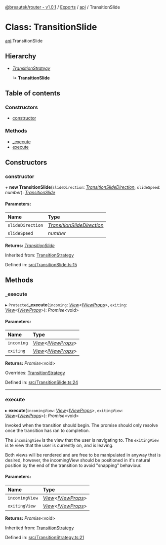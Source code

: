 [@breautek/router - v1.0.1](../README.md) / [Exports](../modules.md) / [api](../modules/api.md) / TransitionSlide

# Class: TransitionSlide

[api](../modules/api.md).TransitionSlide

## Hierarchy

* [*TransitionStrategy*](transitionstrategy.transitionstrategy-1.md)

  ↳ **TransitionSlide**

## Table of contents

### Constructors

- [constructor](api.transitionslide.md#constructor)

### Methods

- [\_execute](api.transitionslide.md#_execute)
- [execute](api.transitionslide.md#execute)

## Constructors

### constructor

\+ **new TransitionSlide**(`slideDirection`: [*TransitionSlideDirection*](../enums/transitionslide.transitionslidedirection.md), `slideSpeed`: *number*): [*TransitionSlide*](transitionslide.transitionslide-1.md)

#### Parameters:

Name | Type |
:------ | :------ |
`slideDirection` | [*TransitionSlideDirection*](../enums/transitionslide.transitionslidedirection.md) |
`slideSpeed` | *number* |

**Returns:** [*TransitionSlide*](transitionslide.transitionslide-1.md)

Inherited from: [TransitionStrategy](transitionstrategy.transitionstrategy-1.md)

Defined in: [src/TransitionSlide.ts:15](https://github.com/breautek/router/blob/06b4d2d/src/TransitionSlide.ts#L15)

## Methods

### \_execute

▸ `Protected`**_execute**(`incoming`: [*View*](view.view-1.md)<[*IViewProps*](../interfaces/view.iviewprops.md)\>, `exiting`: [*View*](view.view-1.md)<[*IViewProps*](../interfaces/view.iviewprops.md)\>): *Promise*<void\>

#### Parameters:

Name | Type |
:------ | :------ |
`incoming` | [*View*](view.view-1.md)<[*IViewProps*](../interfaces/view.iviewprops.md)\> |
`exiting` | [*View*](view.view-1.md)<[*IViewProps*](../interfaces/view.iviewprops.md)\> |

**Returns:** *Promise*<void\>

Overrides: [TransitionStrategy](transitionstrategy.transitionstrategy-1.md)

Defined in: [src/TransitionSlide.ts:24](https://github.com/breautek/router/blob/06b4d2d/src/TransitionSlide.ts#L24)

___

### execute

▸ **execute**(`incomingView`: [*View*](view.view-1.md)<[*IViewProps*](../interfaces/view.iviewprops.md)\>, `exitingView`: [*View*](view.view-1.md)<[*IViewProps*](../interfaces/view.iviewprops.md)\>): *Promise*<void\>

Invoked when the transition should begin.
The promise should only resolve once the transition
has ran to completion.

The `incomingView` is the view that the user is navigating to.
The `exitingView` is te view that the user is currently on, and is leaving.

Both views will be rendered and are free to be manipulated in anyway that is desired,
however, the incomingView should be positioned in it's natural position by the end
of the transition to avoid "snapping" behaviour.

#### Parameters:

Name | Type |
:------ | :------ |
`incomingView` | [*View*](view.view-1.md)<[*IViewProps*](../interfaces/view.iviewprops.md)\> |
`exitingView` | [*View*](view.view-1.md)<[*IViewProps*](../interfaces/view.iviewprops.md)\> |

**Returns:** *Promise*<void\>

Inherited from: [TransitionStrategy](transitionstrategy.transitionstrategy-1.md)

Defined in: [src/TransitionStrategy.ts:21](https://github.com/breautek/router/blob/06b4d2d/src/TransitionStrategy.ts#L21)
